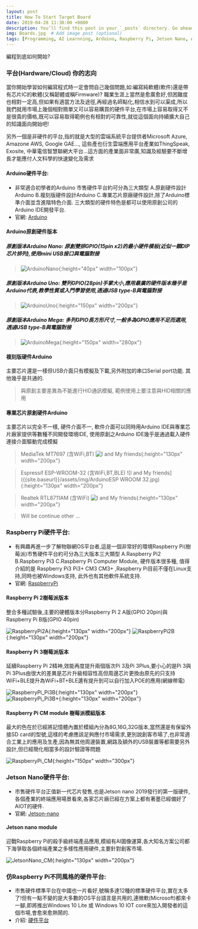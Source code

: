 ```yaml
---
layout: post
title: How To Start Target Board
date: 2019-04-28 11:30:00 +0800
description: You’ll find this post in your `_posts` directory. Go ahead and edit it and re-build the site to see your changes. # Add post description (optional)
img: Boards.jpg  # Add image post (optional)
tags: [Programming, AI Learnning, Arduino, Raspberry Pi, Jetson Nano, Azure, AWS, Google GAE, Thingspeak, Exosite, 智慧聯網大平台] # add tag
---
```


編程到底如何開始?

### 平台(Hardware/Cloud) 你的志向
當你開始學習如何編寫程式時一定會問自己幾個問題,如:編寫純軟體(軟件)還是帶有芯片IC的軟體(又稱韌體或稱Firmware)? 職業生涯上當然是愈廣愈好,但困難度也相對一定高,但如果有適當方法及途徑,再經過名師點化,相信水到可以渠成,所以我們就用市場上幾個相對簡單又可以容易購買的硬件平台,在市場上容易取得又不是很貴的價格,既可以容易取得範例也有相對的可靠性,就從這個面向持續擴大自己的知識面向開始吧!

另外一個是非硬件的平台,指的就是大型的雲端系統平台提供者Microsoft Azure, Amazone AWS, Google GAE..., 這些產也衍生雲端應用平台產業如ThingSpeak, Exosite, 中華電信智慧聯網大平台...這方面的產業面非常廣,知識及經驗要不斷增長才能應付人文科學的快速變化及需求



#### Arduino硬件平台: 
* 非常適合初學者的Arduino 市售硬件平台約可分為三大類型 A.原創硬件設計Arduino B.複刻版硬件設計Arduino C.專業芯片原廠硬件設計,除了Arduino標準介面並含進階特色介面. 三大類型的硬件特色是都可以使用原創公司的Arduino IDE開發平台.
* 官網: [Arduino](https://www.arduino.cc/)

#### Arduino原創硬件版本
##### 原創版本Arduino Nano: 原創雙排GPIO(15pin x2)的最小硬件模板(近似一顆DIP芯片排列),使用mini USB接口與電腦對接
>![ArduinoNano]({{site.baseurl}}/assets/img/ArduinoNano.jpg){:height="40px" width="100px"}

##### 原創版本Arduino Uno: 雙列GPIO(28pin)手掌大小,應用最廣的硬件版本幾乎是Arduino代表,教學性質或入門學習使用,透過USB type-B與電腦對接
>![ArduinoUno]({{site.baseurl}}/assets/img/ArduinoUno.jpg){:height="150px" width="200px"}

##### 原創版本Arduino Mega: 多列GPIO長方形尺寸,一般多為GPIO應用不足而選用,透過USB type-B與電腦對接
>![ArduinoMega]({{site.baseurl}}/assets/img/ArduinoMega.jpg){:height="150px" width="280px"}

#### 複刻版硬件Arduino
主要芯片還是一樣但USB介面只有模擬及下載,另外附加的串口Serial port功能. 其他幾乎是共通的.
>與原創主要差異為不能進行HID通訊模擬, 範例使用上要注意與HID相關的應用

#### 專業芯片原創硬件Arduino
主要芯片以完全不一樣, 硬件介面不一, 軟件介面可以同時用Arduino IDE與專業芯片廠家提供等數種不同開發環境IDE, 使用原創之Arduino IDE幾乎是通過載入硬件連接介面驅動完成模擬
>MediaTek MT7697 (含WiFi,BT)
![I and My friends]({{site.baseurl}}/assets/img/ArduinoMT7697.jpg){:height="130px" width="200px"}

>Espressif ESP-WROOM-32 (含WiFi,BT,BLE)
![I and My friends]({{site.baseurl}}/assets/img/ArduinoESP WROOM 32.jpg){:height="130px" width="200px"}

>Realtek RTL8711AM (含WiFi)
![I and My friends]({{site.baseurl}}/assets/img/ArduinoRTL8711AM.jpg){:height="130px" width="200px"}

>Will be continue other ...



### Raspberry Pi硬件平台: 
* 有興趣再進一步了解物聯網OS平台者,這是一個非常好的環境Raspberry Pi(樹莓派)市售硬件平台約可分為三大版本三大類型 A.Raspberry Pi2 B.Raspberry Pi3 C.Raspberry Pi Computer Module, 硬件版本很多種, 值得介紹的是 Raspberry Pi3 Pi3+ CM3 CM3+ ,Raspberry Pi目前不僅在Linux支持,同時也被Windows支持, 此外也有其他軟件系統支持.
* 官網: [RaspberryPi](https://www.raspberrypi.com.tw/)

#### Raspberry Pi 2樹莓派版本
整合多種試驗後,主要的硬體版本分Raspberry Pi 2 A版(GPIO 20pin)與Raspberry Pi B版(GPIO 40pin)
>
![RaspberryPi2A]({{site.baseurl}}/assets/img/RaspberryPi2A.jpg){:height="130px" width="200px"}
![RaspberryPi2B]({{site.baseurl}}/assets/img/RaspberryPi2B.jpg){:height="130px" width="200px"}

#### Raspberry Pi 3樹莓派版本
延續Raspberry Pi 2精神,效能再度提升兩個版次Pi 3及Pi 3Plus,要小心的是Pi 3與Pi 3Plus由很大的差異是芯片升級相容性高但周邊芯片更換由原先的只支持WiFi+BLE提升為WiFi+BT+BLE還有提升到可以自行加入POE的應用(網線帶電)
>
![RaspberryPi_Pi3B]({{site.baseurl}}/assets/img/RaspberryPi3B.jpg){:height="130px" width="200px"}
![RaspberryPi_Pi3B+]({{site.baseurl}}/assets/img/RaspberryPi3B+.jpg){:height="130px" width="200px"}

#### Raspberry Pi CM module 樹莓派模組版本
最大的色在於已經將記憶體內置於模組內分為8G,16G,32G版本,當然還是有保留外接SD card的型號,這樣的考慮應該足夠應付市場需求,更別說創客市場了,也非常適合工業上的應用及生產,因為無其他周邊裝置,網路及額外的USB裝置等都需要另外設計,但已經簡化相當多的設計驗證等問題
>
![RaspberryPi_CM]({{site.baseurl}}/assets/img/RaspberryPi_CM_module.jpg){:height="150px" width="300px"}



### Jetson Nano硬件平台:  
* 市售硬件平台正值新一代芯片發售,也是Jetson nano 2019發行的第一版硬件,各個產業的終端應用場景看來,各家芯片廠已經在方案上都有著墨已經備好了AIOT的硬件.
* 官網: [Jetson-nano](https://www.nvidia.com/zh-tw/autonomous-machines/embedded-systems/jetson-nano/)

#### Jetson nano module
迎戰Raspberry Pi的殺手級終端產品應用,模組有AI圖像運算,各大知名方案公司都下海爭取各個終端產業之多樣性應用硬件,主要針對創客市場.
>
![JetsonNano_CM]({{site.baseurl}}/assets/img/JetsonNano_CM_module.jpg){:height="130px" width="200px"}



### 仿Raspberry Pi不同風格的硬件平台: 
* 市售硬件標準平台在中國也一片看好,號稱多達12種的標準硬件平台,實在太多了!但有一點不變的是大多數的OS平台語言是共用的,連微軟(Microsoft)都來卡一腳,即將推出Windows 10 Lite 或 Windows 10 IOT core來加入開發者的這個市場,會愈來愈熱鬧的.
* 介紹: [硬件平台](https://linux.cn/article-10823-1.html)
